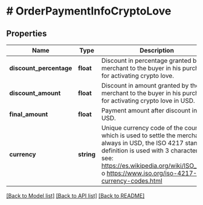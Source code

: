 # # OrderPaymentInfoCryptoLove

## Properties

Name | Type | Description | Notes
------------ | ------------- | ------------- | -------------
**discount_percentage** | **float** | Discount in percentage granted by the merchant to the buyer in his purchase for activating crypto love. |
**discount_amount** | **float** | Discount in amount granted by the merchant to the buyer in his purchase for activating crypto love in USD. |
**final_amount** | **float** | Payment amount after discount in USD. |
**currency** | **string** | Unique currency code of the country which is used to settle the merchant always in USD, the ISO 4217 standard definition is used with 3 characters, see: https://es.wikipedia.org/wiki/ISO_4217 o https://www.iso.org/iso-4217-currency-codes.html |

[[Back to Model list]](../../README.md#models) [[Back to API list]](../../README.md#endpoints) [[Back to README]](../../README.md)
